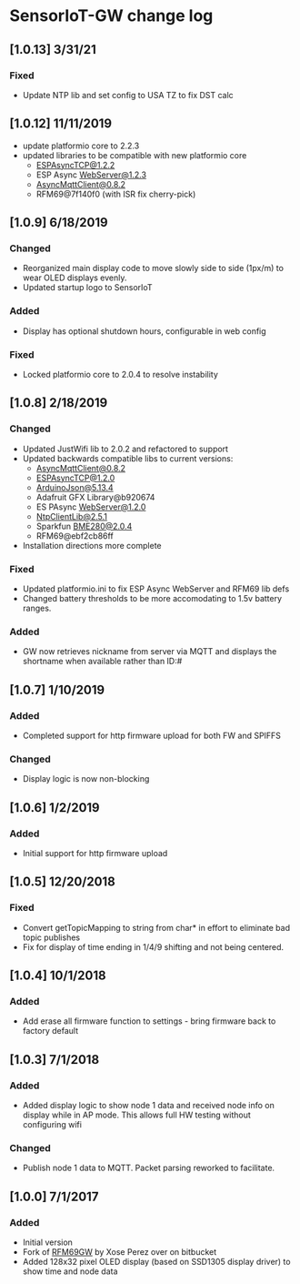 # SensorIoT-GW change log

## [1.0.13] 3/31/21
### Fixed
- Update NTP lib and set config to USA TZ to fix DST calc
## [1.0.12] 11/11/2019
 - update platformio core to 2.2.3
 - updated libraries to be compatible with new platformio core
     - ESPAsyncTCP@1.2.2
     - ESP Async WebServer@1.2.3
     - AsyncMqttClient@0.8.2
	 - RFM69@7f140f0 (with ISR fix cherry-pick)

## [1.0.9] 6/18/2019
### Changed
 - Reorganized main display code to move slowly side to side (1px/m) to wear OLED displays evenly.
 - Updated startup logo to SensorIoT
### Added
 - Display has optional shutdown hours, configurable in web config
### Fixed
 - Locked platformio core to 2.0.4 to resolve instability

## [1.0.8] 2/18/2019
### Changed
 - Updated JustWifi lib to 2.0.2 and refactored to support
 - Updated backwards compatible libs to current versions:
     - AsyncMqttClient@0.8.2
     - ESPAsyncTCP@1.2.0
     - ArduinoJson@5.13.4
     - Adafruit GFX Library@b920674
     - ES PAsync WebServer@1.2.0
     - NtpClientLib@2.5.1
     - Sparkfun BME280@2.0.4
     - RFM69@ebf2cb86ff
 - Installation directions more complete
### Fixed
 - Updated platformio.ini to fix ESP Async WebServer and RFM69 lib defs
 - Changed battery thresholds to be more accomodating to 1.5v battery ranges.
### Added
 - GW now retrieves nickname from server via MQTT and displays the shortname when available rather than ID:#
 
## [1.0.7] 1/10/2019
### Added
 - Completed support for http firmware upload for both FW and SPIFFS
### Changed
 - Display logic is now non-blocking

## [1.0.6] 1/2/2019
### Added
 - Initial support for http firmware upload

## [1.0.5] 12/20/2018
### Fixed
 - Convert getTopicMapping to string from char* in effort to eliminate bad topic publishes
 - Fix for display of time ending in 1/4/9 shifting and not being centered.

## [1.0.4] 10/1/2018
### Added
 - Add erase all firmware function to settings - bring firmware back to factory default

## [1.0.3] 7/1/2018
### Added
 - Added display logic to show node 1 data and received node info on display while in AP mode. This allows full HW testing without configuring wifi
### Changed
 - Publish node 1 data to MQTT. Packet parsing reworked to facilitate.

## [1.0.0] 7/1/2017
### Added
 - Initial version
 - Fork of [RFM69GW](https://bitbucket.org/xoseperez/rfm69gw/overview) by Xose Perez over on bitbucket
 - Added 128x32 pixel OLED display (based on SSD1305 display driver) to show time and node data